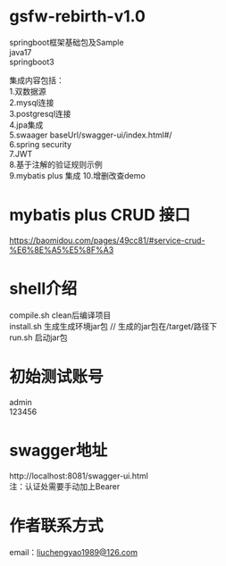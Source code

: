 # gsfw-rebirth-v1.0
springboot框架基础包及Sample  
java17  
springboot3  

集成内容包括：  
1.双数据源  
2.mysql连接  
3.postgresql连接     
4.jpa集成  
5.swaager baseUrl/swagger-ui/index.html#/  
6.spring security  
7.JWT  
8.基于注解的验证规则示例  
9.mybatis plus  集成
10.增删改查demo  

# mybatis plus CRUD 接口
https://baomidou.com/pages/49cc81/#service-crud-%E6%8E%A5%E5%8F%A3

# shell介绍
compile.sh clean后编译项目  
install.sh 生成生成环境jar包 // 生成的jar包在/target/路径下  
run.sh 启动jar包  

# 初始测试账号
admin  
123456  

# swagger地址
http://localhost:8081/swagger-ui.html  
注：认证处需要手动加上Bearer  

# 作者联系方式
email：liuchengyao1989@126.com

